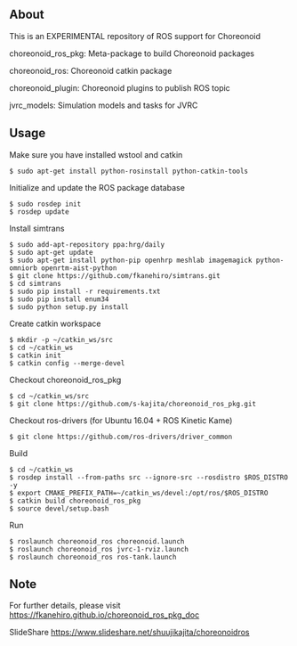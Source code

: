 About
-----

This is an EXPERIMENTAL repository of ROS support for Choreonoid 

choreonoid\_ros\_pkg: Meta-package to build Choreonoid packages

choreonoid\_ros: Choreonoid catkin package

choreonoid\_plugin: Choreonoid plugins to publish ROS topic

jvrc\_models: Simulation models and tasks for JVRC

Usage
-----

Make sure you have installed wstool and catkin

```
$ sudo apt-get install python-rosinstall python-catkin-tools
```

Initialize and update the ROS package database 

```
$ sudo rosdep init
$ rosdep update
```

Install simtrans

```
$ sudo add-apt-repository ppa:hrg/daily
$ sudo apt-get update
$ sudo apt-get install python-pip openhrp meshlab imagemagick python-omniorb openrtm-aist-python
$ git clone https://github.com/fkanehiro/simtrans.git
$ cd simtrans
$ sudo pip install -r requirements.txt
$ sudo pip install enum34
$ sudo python setup.py install
```

Create catkin workspace

```
$ mkdir -p ~/catkin_ws/src
$ cd ~/catkin_ws
$ catkin init
$ catkin config --merge-devel
```

Checkout choreonoid\_ros\_pkg

```
$ cd ~/catkin_ws/src
$ git clone https://github.com/s-kajita/choreonoid_ros_pkg.git
```

Checkout ros-drivers (for Ubuntu 16.04 + ROS Kinetic Kame)

```
$ git clone https://github.com/ros-drivers/driver_common
```

Build

```
$ cd ~/catkin_ws
$ rosdep install --from-paths src --ignore-src --rosdistro $ROS_DISTRO -y
$ export CMAKE_PREFIX_PATH=~/catkin_ws/devel:/opt/ros/$ROS_DISTRO
$ catkin build choreonoid_ros_pkg
$ source devel/setup.bash
```

Run

```
$ roslaunch choreonoid_ros choreonoid.launch
$ roslaunch choreonoid_ros jvrc-1-rviz.launch 
$ roslaunch choreonoid_ros ros-tank.launch
```

Note
-----

For further details, please visit https://fkanehiro.github.io/choreonoid_ros_pkg_doc

SlideShare https://www.slideshare.net/shuujikajita/choreonoidros
